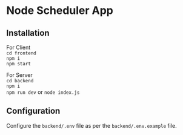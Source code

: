 # Node Scheduler App

## Installation

For Client  
`cd frontend`  
`npm i`  
`npm start`

For Server  
`cd backend`  
`npm i`  
`npm run dev` or `node index.js`

## Configuration

Configure the `backend/.env` file as per the `backend/.env.example` file.
